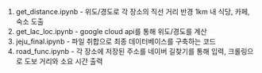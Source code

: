 1. get_distance.ipynb - 위도/경도로 각 장소의 직선 거리 반경 1km 내 식당, 카페, 숙소 도출
2. get_lac_loc.ipynb - google cloud api를 통해 위도/경도를 계산
3. jeju_final.ipynb - 파일 취합으로 최종 데이터베이스를 구축하는 코드
4. road_func.ipynb - 각 장소에 저장된 주소를 네이버 길찾기를 통해 입력, 크롤링으로 도보 거리와 소요 시간 출력 
